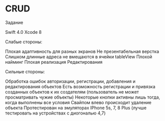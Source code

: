 # CRUD
Задание

Swift 4.0 Xcode 8

Слабые стороны:

Плохая адаптивность для разных экранов
Не презентабельная верстка
Слишком длинные адреса не вмещаются в ячейки tableView
Плохой найминг
Плохая реализация Редактирования

Сильные стороны:

Обработка ошибок авторизации, регистрации, добавления и редактирования объектов
Есть возможность регистрации и привязка созданных объектов к их создателям (пользователь не может просматривать чужие объекты)
Некоторые кнопки активны лишь тогда, когда выполнены все условия
Свайпом влево происходит удаление объекта
Протестирован на эмуляторах IPhone 5s, 7, 8 Plus (лучше тестировать на устройствах с диогональю 4,7)
